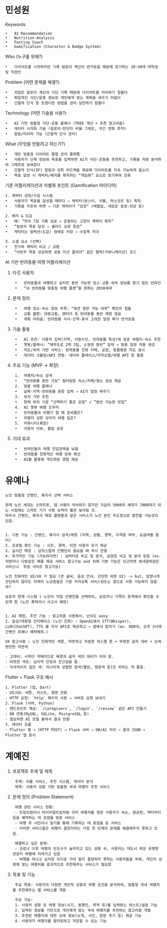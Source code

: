 # 민성원

Keywords

	•	AI Recommendation
	•	Nutrition Analysis
	•	Fasting Coach
 	•	Gamification (Character & Badge System)

Who (누구를 위해?)

	•	다이어트를 시작하지만 기록·칼로리 계산의 번거로움 때문에 포기하는 20~30대 대학생 및 직장인

Problem (어떤 문제를 해결?)

	•	귀찮은 칼로리 계산과 식단 기록 때문에 다이어트를 지속하기 힘들다
	•	획일적인 식단/운동 정보로 개인에게 맞는 계획을 세우기 어렵다
	•	간헐적 단식 등 트렌디한 방법을 관리·실천하기 힘들다

Technology (어떤 기술을 사용?)

	•	AI 기반 맞춤형 식단·운동 플래너 (TDEE 계산 + 추천 알고리즘)
	•	데이터 시각화 기술 (칼로리·탄단지 비율 그래프, 주간 변화 추적)
	•	알림/타이머 기능 (간헐적 단식 관리)

What (무엇을 만들려고 하는가?)

	•	개인 맞춤형 다이어트 통합 관리 플랫폼
	•	사용자가 신체 정보와 목표를 입력하면 AI가 식단·운동을 추천하고, 기록을 자동 분석하여 그래프로 보여준다
	•	간헐적 단식(IF) 알림과 성취 피드백을 제공해 다이어트를 지속 가능하게 돕는다
 	•	목표 달성 시 캐릭터/배지를 획득하는 “게임화” 요소로 동기부여 강화


기존 어플리케이션과 차별화 포인트 (Gamification 아이디어)


	1. 캐릭터 성장/수집 시스템
	•	사용자가 목표를 달성할 때마다 → 캐릭터(몬스터, 식물, 마스코트 등) 획득
	•	기록을 꾸준히 하면 → 기존 캐릭터가 “성장” (레벨업, 새로운 표정·의상 등)

	2. 배지 & 도감
	•	예: “연속 7일 기록 성공 → 운동하는 고양이 캐릭터 획득”
	•	“칼로리 목표 달성 → 샐러드 요정 등장”
	•	캐릭터는 컬렉션(도감) 형태로 저장 → 수집욕 자극

	3. 소셜 요소 (선택)
	•	친구와 캐릭터 비교 / 교환
	•	“이번주 목표 성공하면 공동 미션 클리어” 같은 협력(커뮤니케이션) 모드

AI 기반 반려동물 여행 어플리케이션

1. 타깃 사용자

		•	반려동물과 여행하고 싶지만 동반 가능한 장소·교통·숙박 정보를 찾기 힘든 반려인
		•	“내 반려동물 맞춤형 여행 플랜”을 원하는 2030세대


2. 문제 정의

		•	여행 장소·숙소 정보 부족: “애견 동반 가능 여부” 확인이 힘듦
		•	교통 불편: 대중교통, 렌터카 등 반려동물 동반 제한 많음
		•	계획 어려움: 반려동물 식사·산책·휴식 고려한 일정 짜기 번거로움



3. 기술 활용

		•	AI 추천: 사용자 입력(지역, 이동수단, 반려동물 특성)에 맞춘 여행지·숙소 추천
		•	챗봇/플래너: “제주도로 2박 3일, 소형견 동반” 입력 → 맞춤 일정 자동 생성
		•	지도/위치 기반 서비스: 반려동물 친화 카페, 공원, 동물병원 지도 표시
		•	데이터 크롤링/API 연동: 네이버 플레이스/카카오맵/여행 API 등 활용


4. 주요 기능 (MVP → 확장)

   		1.	여행지/숙소 검색
		•	“반려동물 동반 가능” 필터링된 숙소/카페/명소 정보 제공
		2.	맞춤 여행 플래너
		•	날짜·지역·반려동물 종류 입력 → AI가 일정 짜주기
		3.	위치 기반 추천
		•	현재 위치 기준 “산책하기 좋은 공원” / “동반 가능한 맛집”
		4.	AI 챗봇 여행 도우미
		•	반려동물과 비행기 탈 때 준비물은?
		•	차멀미 심한 강아지 여행 팁은?
		5.	커뮤니티(확장)
		•	사용자 리뷰, 꿀팁 공유


5. 기대 효과
	
  		•	반려인들의 여행 진입장벽을 낮춤
		•	반려동물 친화적인 여행 문화 확산
		•	AI를 활용해 개인화된 경험 제공






# 유예나 


	노인 맞춤형 간병인, 복지사 선택 서비스

	현재 노인 세대는 스마트폰, 앱 사용이 익숙하지 않지만 지금의 5060대 세대가 7080대가 되는 시점에는 스마트 기기 사용 능력이 훨씬 높아질 것.
	따라서 간병인, 복지사 매칭 플랫폼과 같은 서비스가 노인 본인 주도형으로 발전할 가능성이 있음.


	1. 기본 기능 : 간병인, 복지사 검색/매칭 (지역, 성별, 경력, 자격증 여부, 요금대별 필터)
	2. 프로필 확인 기능 : 사진, 경력, 이전 사용자 후기 제공
	3. 실시간 매칭 : 갑작스럽게 간병인이 필요할 때 즉시 연결
	4. 추가적인 기능 (가능하다면) : 실버타운 비교 및 분석, 요양원 비교 및 분석 등등 (ex. 직방이나 다방같은 매물 제공 서비스 참고가능 and 위에 기본 기능은 당근마켓 동네알바같은 서비스나  취업 사이트 참고가능)

	노인 친화적인 UI/UX 가 필요 (큰 글씨, 음성 안내, 간단한 버튼 UI) -> but, 엄청나게 간단하지 않아도 미래의 노년층들은 기존 카카오톡 서비스정도는 껌으로 사용 가능하지 않을까?

	보호자 연계 시스템 ) 노인이 직접 간병인을 선택하되, 보호자나 가족이 원격에서 확인할 수 있게 함 (노인 폭력이나 사고사 예방)


	1. AI 매칭, 추천 기능 : 알고리즘 사용해서, 난이도 easy
	2. 음성/대화형 인터페이스 (노인 친화) : OpenAI에서 STT(Whisper), LLM(ChatGPT), TTS 를 각각 API로 제공하고 → 앱에서 합치기 (ex. OOO야, 오후 3시에 간병인 유예나 예약해줘.)

	UX 참고사항 : 노인 친화적인 색깔, 따뜻하고 차분한 파스텔 톤 + 뚜렷한 글자 대비 + 눈에 편안한 자연색

	- 고대비: 시력이 약해지므로 배경과 글자 색의 대비가 커야 함.
	- 따뜻한 색조: 심리적 안정과 친근감을 줌.
	- 자극적이지 않은 색: 지나치게 강렬한 원색(빨강, 형광색 등)은 피하는 게 좋음.

Flutter + Flask 구조 예시

	1. Flutter (앱, Dart)
    - UI/UX: 버튼, 리스트, 화면 전환
    - HTTP 요청: `http` 패키지 사용 → 서버로 요청 보내기
	2. Flask (서버, Python)
    - 엔드포인트 제공: `/caregivers`, `/login`, `/review` 같은 API 만들기
    - DB 연동(MySQL, SQLite, PostgreSQL 등)
    - 필요하면 AI 모델 붙여서 결과 반환
	3. 데이터 흐름
    - Flutter 앱 → (HTTP POST) → Flask 서버 → DB/AI 처리 → 결과 JSON → Flutter 앱 표시




# 계예진


1. 프로젝트 주제 및 제목

		주제: 어플 서비스, 추천 시스템, 데이터 분석
		제목: 사용자 성향 기반 맞춤형 국내 여행지 추천 서비스

2. 문제 정의 (Problem Statement)

		여행 관련 서비스 현황:    
		- 트립닷컴이나 마이리얼트립처럼 이미 여행지를 정한 사용자가 숙소, 항공편, 액티비티 등을 예약하는 데 초점을 맞춘 서비스
		- 여행 후 사진이나 일기를 통해 기록하는 데 중점을 둔 서비스
		- 이러한 서비스들은 여행지 결정이라는 가장 첫 단계의 문제를 해결해주지 못하고 있음.

		해결하고 싶은 문제:
		- 코로나 이후 여행의 빈도수가 높아지고 있는 상황 속, 사용자는 대도시 혹은 유명한 관광지 여행에 지쳐가고 있음
		- 여행을 떠나고 싶지만 어디로 가야 할지 결정하지 못하는 사용자들을 위해, 개인의 성향에 맞는 여행지를 효과적으로 추천해주는 서비스가 필요함

3. 목표 및 기능

		주요 목표: 사용자의 다양한 개인적 성향과 여행 조건을 분석하여, 맞춤형 국내 여행지를 추천해주는 웹 서비스를 개발

		주요 기능:
		1. 사용자 성향 및 여행 정보(시기, 동행인, 목적 등)를 입력받는 테스트/설문 기능
		2. 입력된 정보를 기반으로 개인에게 맞는 국내 여행지를 추천하는 알고리즘 개발
		3. 추천된 여행지에 대한 상세 정보(소개, 사진, 방문 후기 등) 제공 기능
		4. 사용자가 여행지를 필터링하고 저장할 수 있는 기능

